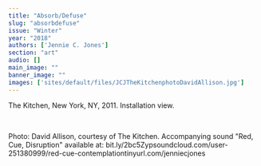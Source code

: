 ```yaml
---
title: "Absorb/Defuse"
slug: "absorbdefuse"
issue: "Winter"
year: "2018"
authors: ['Jennie C. Jones']
section: "art"
audio: []
main_image: ""
banner_image: ""
images: ['sites/default/files/JCJTheKitchenphotoDavidAllison.jpg']
---
```

The Kitchen, New York, NY, 2011. Installation view.

  

 Photo: David Allison, courtesy of The Kitchen. Accompanying sound "Red, Cue, Disruption" available at: bit.ly/2bc5Zypsoundcloud.com/user-251380999/red-cue-contemplationtinyurl.com/jenniecjones

